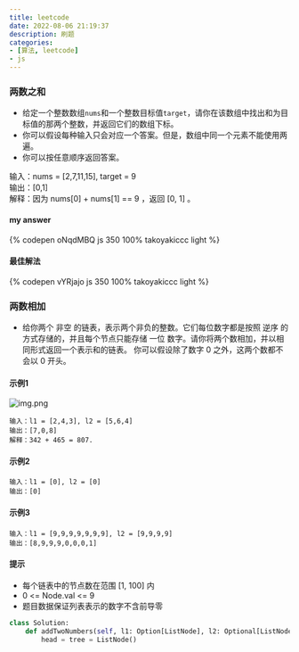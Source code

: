 ```yaml
---
title: leetcode
date: 2022-08-06 21:19:37
description: 刷题
categories:
- [算法, leetcode]
- js
---
```


### 两数之和
- 给定一个整数数组`nums`和一个整数目标值`target`，请你在该数组中找出和为目标值的那两个整数，并返回它们的数组下标。
- 你可以假设每种输入只会对应一个答案。但是，数组中同一个元素不能使用两遍。
- 你可以按任意顺序返回答案。

输入：nums = [2,7,11,15], target = 9  
输出：[0,1]  
解释：因为 nums[0] + nums[1] == 9 ，返回 [0, 1] 。

#### my answer
{% codepen oNqdMBQ js 350 100% takoyakiccc light %}

#### 最佳解法
{% codepen vYRjajo js 350 100% takoyakiccc light %}

### 两数相加
- 给你两个 非空 的链表，表示两个非负的整数。它们每位数字都是按照 逆序 的方式存储的，并且每个节点只能存储 一位 数字。请你将两个数相加，并以相同形式返回一个表示和的链表。  你可以假设除了数字 0 之外，这两个数都不会以 0 开头。
#### 示例1
![img.png](/images/leetcode/2.jpg)

```
输入：l1 = [2,4,3], l2 = [5,6,4]
输出：[7,0,8]
解释：342 + 465 = 807.
```
#### 示例2
```
输入：l1 = [0], l2 = [0]
输出：[0]
```
#### 示例3
```
输入：l1 = [9,9,9,9,9,9,9], l2 = [9,9,9,9]
输出：[8,9,9,9,0,0,0,1]
```
#### 提示
- 每个链表中的节点数在范围 [1, 100] 内
- 0 <= Node.val <= 9
- 题目数据保证列表表示的数字不含前导零

```python
class Solution:
    def addTwoNumbers(self, l1: Option[ListNode], l2: Optional[ListNode]) -> Optional[ListNode]:
        head = tree = ListNode()
```
